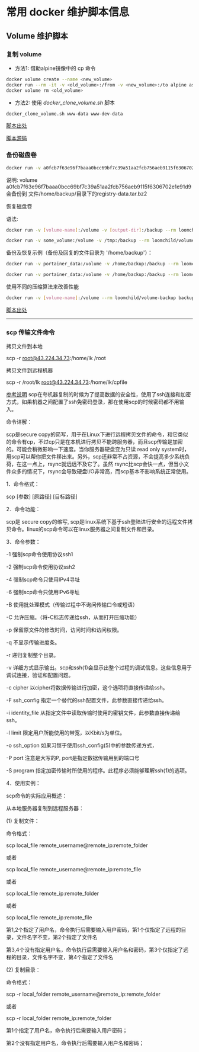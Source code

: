 # 常用 docker 维护脚本信息

## Volume 维护脚本

### 复制 volume

- 方法1: 借助alpine镜像中的 cp 命令

``` bash
docker volume create --name <new_volume>
docker run --rm -it -v <old_volume>:/from -v <new_volume>:/to alpine ash -c "cd /from ; cp -av . /to"
docker volume rm <old_volume>

```

- 方法2: 使用 *docker_clone_volume.sh* 脚本

``` bash
docker_clone_volume.sh www-data www-dev-data
```

[脚本出处](https://www.guidodiepen.nl/2016/05/cloning-docker-data-volumes/)

[脚本源码](https://github.com/gdiepen/docker-convenience-scripts)

### 备份磁盘卷

``` bash
docker run -v a0fcb7f63e96f7baaa0bcc69bf7c39a51aa2fcb756aeb9115f6306702e1e91d9:/volume -v /home/backup/:/backup --rm loomchild/volume-backup backup registry-data
```

说明:  volume a0fcb7f63e96f7baaa0bcc69bf7c39a51aa2fcb756aeb9115f6306702e1e91d9 会备份到 文件/home/backup/目录下的registry-data.tar.bz2

恢复磁盘卷

语法:

``` bash
docker run -v [volume-name]:/volume -v [output-dir]:/backup --rm loomchild/volume-backup restore [archive-name]
```

``` bash
docker run -v some_volume:/volume -v /tmp:/backup --rm loomchild/volume-backup restore some_archive
```

备份及恢复示例（备份及回复的文件目录为 '/home/backup'）：

``` bash
docker run -v portainer_data:/volume -v /home/backup:/backup --rm loomchild/volume-backup backup  -c gz - > portainer_data_archive

docker run -v portainer_data:/volume -v /home/backup:/backup --rm loomchild/volume-backup restore portainer_data_archive
```

使用不同的压缩算法来改善性能

``` bash
docker run -v [volume-name]:/volume --rm loomchild/volume-backup backup -c gz - > [archive-name]
```

[脚本出处](https://github.com/loomchild/volume-backup#miscellaneous)

------

### scp 传输文件命令

拷贝文件到本地

scp -r root@43.224.34.73:/home/lk /root

拷贝文件到远程机器

scp -r /root/lk root@43.224.34.73:/home/lk/cpfile

[参考说明](https://www.cnblogs.com/likui360/p/6011769.html)
scp在夸机器复制的时候为了提高数据的安全性，使用了ssh连接和加密方式，如果机器之间配置了ssh免密码登录，那在使用scp的时候密码都不用输入。

命令详解：

scp是secure copy的简写，用于在Linux下进行远程拷贝文件的命令，和它类似的命令有cp，不过cp只是在本机进行拷贝不能跨服务器，而且scp传输是加密的。可能会稍微影响一下速度。当你服务器硬盘变为只读 read only system时，用scp可以帮你把文件移出来。另外，scp还非常不占资源，不会提高多少系统负荷，在这一点上，rsync就远远不及它了。虽然 rsync比scp会快一点，但当小文件众多的情况下，rsync会导致硬盘I/O非常高，而scp基本不影响系统正常使用。

1．命令格式：

scp [参数] [原路径] [目标路径]

2．命令功能：

scp是 secure copy的缩写, scp是linux系统下基于ssh登陆进行安全的远程文件拷贝命令。linux的scp命令可以在linux服务器之间复制文件和目录。

3．命令参数：

-1  强制scp命令使用协议ssh1  

-2  强制scp命令使用协议ssh2  

-4  强制scp命令只使用IPv4寻址  

-6  强制scp命令只使用IPv6寻址  

-B  使用批处理模式（传输过程中不询问传输口令或短语）  

-C  允许压缩。（将-C标志传递给ssh，从而打开压缩功能）  

-p 保留原文件的修改时间，访问时间和访问权限。  

-q  不显示传输进度条。  

-r  递归复制整个目录。  

-v 详细方式显示输出。scp和ssh(1)会显示出整个过程的调试信息。这些信息用于调试连接，验证和配置问题。   

-c cipher  以cipher将数据传输进行加密，这个选项将直接传递给ssh。   

-F ssh_config  指定一个替代的ssh配置文件，此参数直接传递给ssh。  

-i identity_file  从指定文件中读取传输时使用的密钥文件，此参数直接传递给ssh。    

-l limit  限定用户所能使用的带宽，以Kbit/s为单位。     

-o ssh_option  如果习惯于使用ssh_config(5)中的参数传递方式，   

-P port  注意是大写的P, port是指定数据传输用到的端口号   

-S program  指定加密传输时所使用的程序。此程序必须能够理解ssh(1)的选项。

4．使用实例：

scp命令的实际应用概述：  

从本地服务器复制到远程服务器： 

(1) 复制文件：  

命令格式：  

scp local_file remote_username@remote_ip:remote_folder  

或者  

scp local_file remote_username@remote_ip:remote_file  

或者  

scp local_file remote_ip:remote_folder  

或者  

scp local_file remote_ip:remote_file  

第1,2个指定了用户名，命令执行后需要输入用户密码，第1个仅指定了远程的目录，文件名字不变，第2个指定了文件名  

第3,4个没有指定用户名，命令执行后需要输入用户名和密码，第3个仅指定了远程的目录，文件名字不变，第4个指定了文件名   

(2) 复制目录：  

命令格式：  

scp -r local_folder remote_username@remote_ip:remote_folder  

或者  

scp -r local_folder remote_ip:remote_folder  

第1个指定了用户名，命令执行后需要输入用户密码；  

第2个没有指定用户名，命令执行后需要输入用户名和密码；